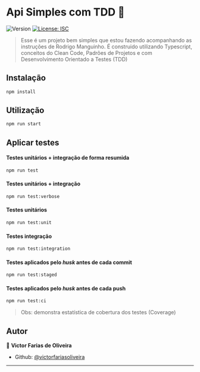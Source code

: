 # Api Simples com TDD 🔧
![Version](https://img.shields.io/badge/version-1.0.0-blue.svg?cacheSeconds=2592000)
[![License: ISC](https://img.shields.io/badge/License-ISC-yellow.svg)](#)

> Esse é um projeto bem simples que estou fazendo acompanhando as instruções de Rodrigo Manguinho. É construido utilizando Typescript, conceitos do Clean Code, Padrões de Projetos e com Desenvolvimento Orientado a Testes (TDD)

## Instalação

```sh
npm install
```

## Utilização

```sh
npm run start
```

## Aplicar testes

#### Testes unitários + integração de forma resumida

```sh
npm run test
```

#### Testes unitários + integração

```sh
npm run test:verbose
```

#### Testes unitários

```sh
npm run test:unit
```

#### Testes integração

```sh
npm run test:integration
```

#### Testes aplicados pelo _husk_ antes de cada commit

```sh
npm run test:staged
```

#### Testes aplicados pelo _husk_ antes de cada push

```sh
npm run test:ci
```
>Obs: demonstra estatística de cobertura dos testes (Coverage)

## Autor

👤 **Victor Farias de Oliveira**
* Github: [@victorfariasoliveira](https://github.com/victorfariasoliveira)


***